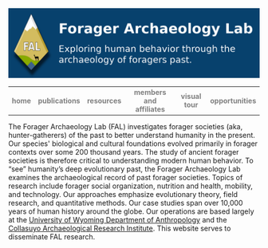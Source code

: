 <html>
  <body>
    <img src="FAL_banner.png" alt="FAL banner">
    <p><table width="100%" border="0" align="center">
      <tr>
        <td align="center"><a href="README.html" style="text-decoration:none; font-weight:bold; color:gray">home</a></td>
        <td align="center"><a href="publications.md" style="text-decoration:none; font-weight:bold; color:gray">publications</a></td>
        <td align="center"><a href="=resources.html" style="text-decoration:none; font-weight:bold; color:gray">resources</a></td>
        <td align="center"><a href="affiliates.md" style="text-decoration:none; font-weight:bold; color:gray">members and affiliates</a></td>
        <td align="center"><a href="visuals.md" style="text-decoration:none; font-weight:bold; color:gray">visual tour</a></td>
        <td align="center"><a href="opportunities.md" style="text-decoration:none; font-weight:bold; color:gray">opportunities</a></td>
      </tr>
    </table></p>
  <p>The Forager Archaeology Lab (FAL) investigates forager societies (aka, hunter-gatherers) of the past to better understand humanity in the present. Our species' biological and cultural foundations evolved primarily in forager contexts over some 200 thousand years. The study of ancient forager societies is therefore critical to understanding modern human behavior. To “see” humanity’s deep evolutionary past, the Forager Archaeology Lab examines the archaeological record of past forager societies. Topics of research include forager social organization, nutrition and health, mobility, and technology. Our approaches emphasize evolutionary theory, field research, and quantitative methods. Our case studies span over 10,000 years of human history around the globe. Our operations are based largely at the <a href="https://www.uwyo.edu/anthropology/" target="_blank">University of Wyoming Department of Anthropology</a> and the <a href="https://www.cariperu.org/" target="_blank">Collasuyo Archaeological Research Institute</a>. This website serves to disseminate FAL research.
  </p>
  </body>
</html>
